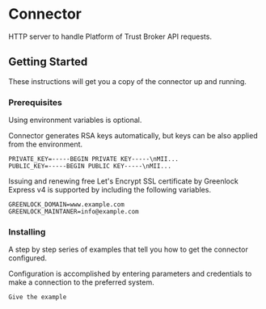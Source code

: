 # Connector

HTTP server to handle Platform of Trust Broker API requests.

## Getting Started

These instructions will get you a copy of the connector up and running.

### Prerequisites

Using environment variables is optional.

Connector generates RSA keys automatically, but keys can be also applied from the environment.
```
PRIVATE_KEY=-----BEGIN PRIVATE KEY-----\nMII...
PUBLIC_KEY=-----BEGIN PUBLIC KEY-----\nMII...
```

Issuing and renewing free Let's Encrypt SSL certificate by Greenlock Express v4 is supported by including the following variables.
```
GREENLOCK_DOMAIN=www.example.com
GREENLOCK_MAINTANER=info@example.com
```

### Installing

A step by step series of examples that tell you how to get the connector configured.

Configuration is accomplished by entering parameters and credentials to make a connection to the preferred system.

```
Give the example
```
